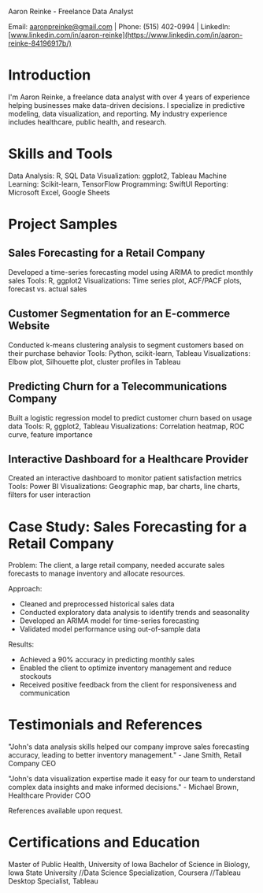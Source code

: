Aaron Reinke - Freelance Data Analyst

Email: aaronpreinke@gmail.com | Phone: (515) 402-0994 | LinkedIn: [www.linkedin.com/in/aaron-reinke](https://www.linkedin.com/in/aaron-reinke-84196917b/)

# Introduction

I'm Aaron Reinke, a freelance data analyst with over 4 years of experience helping businesses make data-driven decisions. I specialize in predictive modeling, data visualization, and reporting. My industry experience includes healthcare, public health, and research.

# Skills and Tools

Data Analysis: R, SQL
Data Visualization: ggplot2, Tableau
Machine Learning: Scikit-learn, TensorFlow
Programming: SwiftUI
Reporting: Microsoft Excel, Google Sheets

# Project Samples

## Sales Forecasting for a Retail Company

Developed a time-series forecasting model using ARIMA to predict monthly sales
Tools: R, ggplot2
Visualizations: Time series plot, ACF/PACF plots, forecast vs. actual sales

## Customer Segmentation for an E-commerce Website

Conducted k-means clustering analysis to segment customers based on their purchase behavior
Tools: Python, scikit-learn, Tableau
Visualizations: Elbow plot, Silhouette plot, cluster profiles in Tableau

## Predicting Churn for a Telecommunications Company

Built a logistic regression model to predict customer churn based on usage data
Tools: R, ggplot2, Tableau
Visualizations: Correlation heatmap, ROC curve, feature importance

## Interactive Dashboard for a Healthcare Provider

Created an interactive dashboard to monitor patient satisfaction metrics
Tools: Power BI
Visualizations: Geographic map, bar charts, line charts, filters for user interaction


# Case Study: Sales Forecasting for a Retail Company

Problem: The client, a large retail company, needed accurate sales forecasts to manage inventory and allocate resources.

Approach:

- Cleaned and preprocessed historical sales data
- Conducted exploratory data analysis to identify trends and seasonality
- Developed an ARIMA model for time-series forecasting
- Validated model performance using out-of-sample data

Results:

- Achieved a 90% accuracy in predicting monthly sales
- Enabled the client to optimize inventory management and reduce stockouts
- Received positive feedback from the client for responsiveness and communication

# Testimonials and References

"John's data analysis skills helped our company improve sales forecasting accuracy, leading to better inventory management." - Jane Smith, Retail Company CEO

"John's data visualization expertise made it easy for our team to understand complex data insights and make informed decisions." - Michael Brown, Healthcare Provider COO

References available upon request.

# Certifications and Education

Master of Public Health, University of Iowa
Bachelor of Science in Biology, Iowa State University
//Data Science Specialization, Coursera
//Tableau Desktop Specialist, Tableau
